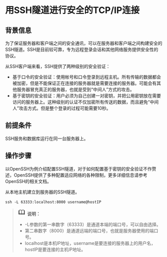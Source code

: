 # 用SSH隧道进行安全的TCP/IP连接<a name="ZH-CN_TOPIC_0246507952"></a>

## 背景信息<a name="zh-cn_topic_0237121093_zh-cn_topic_0059778333_section59301241111412"></a>

为了保证服务器和客户端之间的安全通讯，可以在服务器和客户端之间构建安全的SSH隧道。SSH是目前较可靠，专为远程登录会话和其他网络服务提供安全性的协议。

从SSH客户端来看，SSH提供了两种级别的安全验证：

-   基于口令的安全验证：使用帐号和口令登录到远程主机。所有传输的数据都会被加密，但是不能保证正在连接的服务器就是需要连接的服务器。可能会有其他服务器冒充真正的服务器，也就是受到“中间人”方式的攻击。
-   基于密钥的安全验证：用户必须为自己创建一对密钥，并把公用密钥放在需要访问的服务器上。这种级别的认证不仅加密所有传送的数据，而且避免“中间人”攻击方式。但是整个登录的过程可能需要10秒。

## 前提条件<a name="zh-cn_topic_0237121093_zh-cn_topic_0059778333_s34e271e7ba7f43139fcd5db58083f72b"></a>

SSH服务和数据库运行在同一台服务器上。

## 操作步骤<a name="zh-cn_topic_0237121093_zh-cn_topic_0059778333_s52e44d9dadf14f8e943598203a0ddfbd"></a>

以OpenSSH为例介绍配置SSH隧道，对于如何配置基于密钥的安全验证不作赘述，OpenSSH提供了多种配置适应网络的各种限制，更多详细信息请参考OpenSSH的相关文档。

从本地主机建立到服务器的SSH隧道。

```
ssh -L 63333:localhost:8000 username@hostIP
```

>![](public_sys-resources/icon-note.gif) **说明：**   
>-   -L参数的第一串数字（63333）是通道本端的端口号，可以自由选择。  
>-   第二串数字（8000）是通道远端的端口号，也就是服务器使用的端口号。  
>-   localhost是本机IP地址，username是要连接的服务器上的用户名，hostIP是要连接的主机IP地址。  

